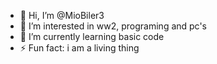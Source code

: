 - 👋 Hi, I’m @MioBiler3
- 👀 I’m interested in ww2, programing and pc's
- 🌱 I’m currently learning basic code
- ⚡ Fun fact: i am a living thing

<!---
MioBiler3/MioBiler3 is a ✨ special ✨ repository because its `README.md` (this file) appears on your GitHub profile.
You can click the Preview link to take a look at your changes.
--->
